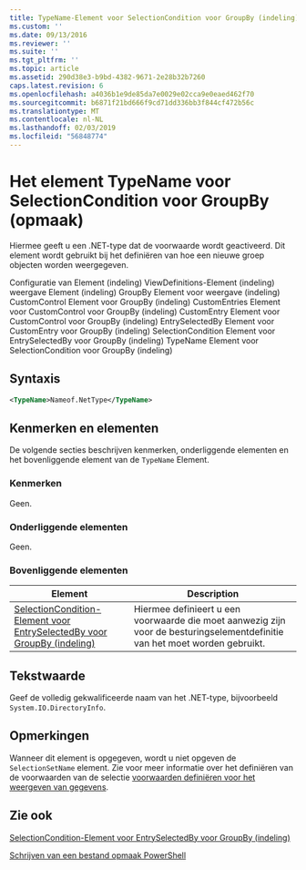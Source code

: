 ```yaml
---
title: TypeName-Element voor SelectionCondition voor GroupBy (indeling) | Microsoft Docs
ms.custom: ''
ms.date: 09/13/2016
ms.reviewer: ''
ms.suite: ''
ms.tgt_pltfrm: ''
ms.topic: article
ms.assetid: 290d38e3-b9bd-4382-9671-2e28b32b7260
caps.latest.revision: 6
ms.openlocfilehash: a4036b1e9de85da7e0029e02cca9e0eaed462f70
ms.sourcegitcommit: b6871f21bd666f9cd71dd336bb3f844cf472b56c
ms.translationtype: MT
ms.contentlocale: nl-NL
ms.lasthandoff: 02/03/2019
ms.locfileid: "56848774"
---
```

# <a name="typename-element-for-selectioncondition-for-groupby-format"></a>Het element TypeName voor SelectionCondition voor GroupBy (opmaak)

Hiermee geeft u een .NET-type dat de voorwaarde wordt geactiveerd. Dit element wordt gebruikt bij het definiëren van hoe een nieuwe groep objecten worden weergegeven.

Configuratie van Element (indeling) ViewDefinitions-Element (indeling) weergave Element (indeling) GroupBy Element voor weergave (indeling) CustomControl Element voor GroupBy (indeling) CustomEntries Element voor CustomControl voor GroupBy (indeling) CustomEntry Element voor CustomControl voor GroupBy (indeling) EntrySelectedBy Element voor CustomEntry voor GroupBy (indeling) SelectionCondition Element voor EntrySelectedBy voor GroupBy (indeling) TypeName Element voor SelectionCondition voor GroupBy (indeling)

## <a name="syntax"></a>Syntaxis

```xml
<TypeName>Nameof.NetType</TypeName>

```

## <a name="attributes-and-elements"></a>Kenmerken en elementen

De volgende secties beschrijven kenmerken, onderliggende elementen en het bovenliggende element van de `TypeName` Element.

### <a name="attributes"></a>Kenmerken

Geen.

### <a name="child-elements"></a>Onderliggende elementen

Geen.

### <a name="parent-elements"></a>Bovenliggende elementen

|Element|Description|
|-------------|-----------------|
|[SelectionCondition-Element voor EntrySelectedBy voor GroupBy (indeling)](./selectioncondition-element-for-entryselectedby-for-groupby-format.md)|Hiermee definieert u een voorwaarde die moet aanwezig zijn voor de besturingselementdefinitie van het moet worden gebruikt.|

## <a name="text-value"></a>Tekstwaarde

Geef de volledig gekwalificeerde naam van het .NET-type, bijvoorbeeld `System.IO.DirectoryInfo`.

## <a name="remarks"></a>Opmerkingen

Wanneer dit element is opgegeven, wordt u niet opgeven de `SelectionSetName` element. Zie voor meer informatie over het definiëren van de voorwaarden van de selectie [voorwaarden definiëren voor het weergeven van gegevens](./defining-conditions-for-displaying-data.md).

## <a name="see-also"></a>Zie ook

[SelectionCondition-Element voor EntrySelectedBy voor GroupBy (indeling)](./selectioncondition-element-for-entryselectedby-for-groupby-format.md)

[Schrijven van een bestand opmaak PowerShell](./writing-a-powershell-formatting-file.md)
